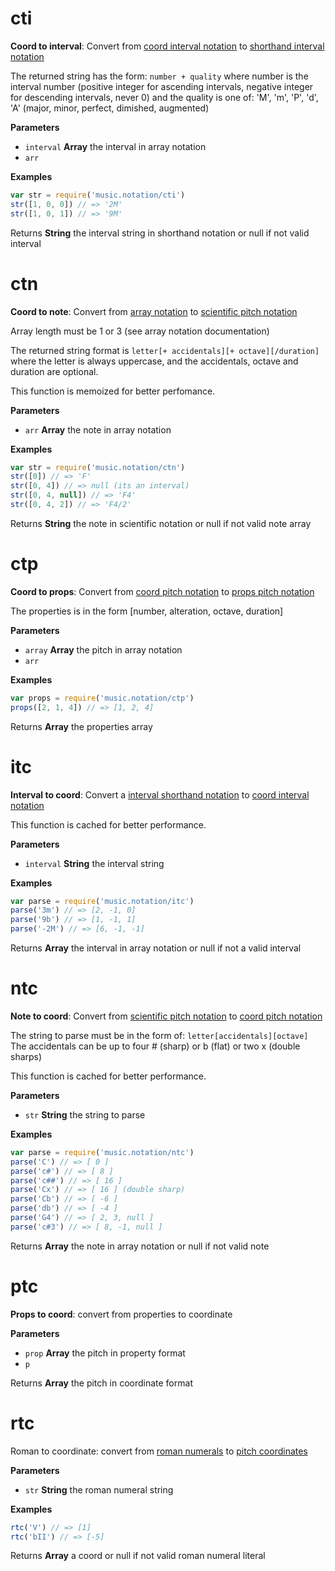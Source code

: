 # cti

**Coord to interval**: Convert from [coord interval notation](https://github.com/danigb/music.array.notation)
to [shorthand interval notation](https://en.wikipedia.org/wiki/Interval_(music)#Shorthand_notation)

The returned string has the form: `number + quality` where number is the interval number
(positive integer for ascending intervals, negative integer for descending intervals, never 0)
and the quality is one of: 'M', 'm', 'P', 'd', 'A' (major, minor, perfect, dimished, augmented)

**Parameters**

-   `interval` **Array** the interval in array notation
-   `arr`  

**Examples**

```javascript
var str = require('music.notation/cti')
str([1, 0, 0]) // => '2M'
str([1, 0, 1]) // => '9M'
```

Returns **String** the interval string in shorthand notation or null if not valid interval

# ctn

**Coord to note**: Convert from [array notation](https://github.com/danigb/music.array.notation)
to [scientific pitch notation](https://en.wikipedia.org/wiki/Scientific_pitch_notation)

Array length must be 1 or 3 (see array notation documentation)

The returned string format is `letter[+ accidentals][+ octave][/duration]` where the letter
is always uppercase, and the accidentals, octave and duration are optional.

This function is memoized for better perfomance.

**Parameters**

-   `arr` **Array** the note in array notation

**Examples**

```javascript
var str = require('music.notation/ctn')
str([0]) // => 'F'
str([0, 4]) // => null (its an interval)
str([0, 4, null]) // => 'F4'
str([0, 4, 2]) // => 'F4/2'
```

Returns **String** the note in scientific notation or null if not valid note array

# ctp

**Coord to props**: Convert from [coord pitch notation](<>)
to [props pitch notation](<>)

The properties is in the form [number, alteration, octave, duration]

**Parameters**

-   `array` **Array** the pitch in array notation
-   `arr`  

**Examples**

```javascript
var props = require('music.notation/ctp')
props([2, 1, 4]) // => [1, 2, 4]
```

Returns **Array** the properties array

# itc

**Interval to coord**: Convert a [interval shorthand notation](https://en.wikipedia.org/wiki/Interval_(music)#Shorthand_notation)
to [coord interval notation](https://github.com/danigb/music.array.notation)

This function is cached for better performance.

**Parameters**

-   `interval` **String** the interval string

**Examples**

```javascript
var parse = require('music.notation/itc')
parse('3m') // => [2, -1, 0]
parse('9b') // => [1, -1, 1]
parse('-2M') // => [6, -1, -1]
```

Returns **Array** the interval in array notation or null if not a valid interval

# ntc

**Note to coord**: Convert from [scientific pitch notation](https://en.wikipedia.org/wiki/Scientific_pitch_notation)
to [coord pitch notation](https://github.com/danigb/music.array.notation)

The string to parse must be in the form of: `letter[accidentals][octave]`
The accidentals can be up to four # (sharp) or b (flat) or two x (double sharps)

This function is cached for better performance.

**Parameters**

-   `str` **String** the string to parse

**Examples**

```javascript
var parse = require('music.notation/ntc')
parse('C') // => [ 0 ]
parse('c#') // => [ 8 ]
parse('c##') // => [ 16 ]
parse('Cx') // => [ 16 ] (double sharp)
parse('Cb') // => [ -6 ]
parse('db') // => [ -4 ]
parse('G4') // => [ 2, 3, null ]
parse('c#3') // => [ 8, -1, null ]
```

Returns **Array** the note in array notation or null if not valid note

# ptc

**Props to coord**: convert from properties to coordinate

**Parameters**

-   `prop` **Array** the pitch in property format
-   `p`  

Returns **Array** the pitch in coordinate format

# rtc

Roman to coordinate: convert from [roman numerals](https://en.wikipedia.org/wiki/Roman_numeral_analysis)
to [pitch coordinates](<>)

**Parameters**

-   `str` **String** the roman numeral string

**Examples**

```javascript
rtc('V') // => [1]
rtc('bII') // => [-5]
```

Returns **Array** a coord or null if not valid roman numeral literal

